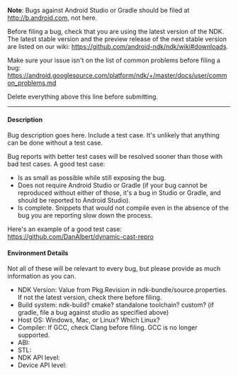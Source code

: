 **Note**: Bugs against Android Studio or Gradle should be filed at
http://b.android.com, not here.

Before filing a bug, check that you are using the latest version of the NDK. The
latest stable version and the preview release of the next stable version are
listed on our wiki: https://github.com/android-ndk/ndk/wiki#downloads.

Make sure your issue isn't on the list of common problems before filing a bug:
https://android.googlesource.com/platform/ndk/+/master/docs/user/common_problems.md

Delete everything above this line before submitting.

--------------------------------------------------------------------------------

#### Description

Bug description goes here. Include a test case. It's unlikely that anything can
be done without a test case.

Bug reports with better test cases will be resolved sooner than those with bad
test cases. A good test case:

 * Is as small as possible while still exposing the bug.
 * Does not require Android Studio or Gradle (if your bug cannot be reproduced
   without either of those, it's a bug in Studio or Gradle, and should be
   reported to Android Studio).
 * Is complete. Snippets that would not compile even in the absence of the bug
   you are reporting slow down the process.

Here's an example of a good test case:
https://github.com/DanAlbert/dynamic-cast-repro

#### Environment Details

Not all of these will be relevant to every bug, but please provide as much
information as you can.

* NDK Version: Value from Pkg.Revision in ndk-bundle/source.properties. If not
  the latest version, check there before filing.
* Build system: ndk-build? cmake? standalone toolchain? custom? (if gradle, file
  a bug against studio as specified above)
* Host OS: Windows, Mac, or Linux? Which Linux?
* Compiler: If GCC, check Clang before filing. GCC is no longer supported.
* ABI:
* STL:
* NDK API level:
* Device API level:
